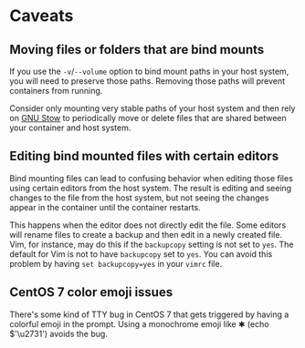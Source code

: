 Caveats
=======

Moving files or folders that are bind mounts
--------------------------------------------

If you use the `-v`/`--volume` option to bind mount paths in your host system,
you will need to preserve those paths.
Removing those paths will prevent containers from running.

Consider only mounting very stable paths of your host system and then rely on [GNU
Stow](howto/stow.md) to periodically move or delete files that are shared between
your container and host system.


Editing bind mounted files with certain editors
-----------------------------------------------

Bind mounting files can lead to confusing behavior when editing those
files using certain editors from the host system.
The result is editing and seeing changes to the file from the host system, but not
seeing the changes appear in the container until the container restarts.

This happens when the editor does not directly edit the file.  Some editors will rename
files to create a backup and then edit in a newly created file.  Vim, for instance, may do
this if the `backupcopy` setting is not set to `yes`. The default for Vim is not to have
`backupcopy` set to `yes`.  You can avoid this problem by having `set backupcopy=yes` in
your `vimrc` file.


CentOS 7 color emoji issues
---------------------------

There's some kind of TTY bug in CentOS 7 that gets triggered
by having a colorful emoji in the prompt. Using a monochrome
emoji like ✱ (echo $'\u2731') avoids the bug.
